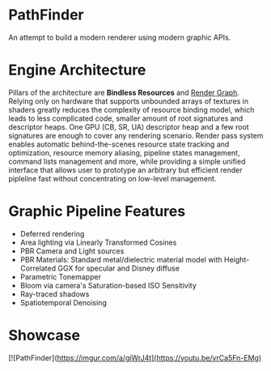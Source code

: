 # PathFinder
An attempt to build a modern renderer using modern graphic APIs.

# Engine Architecture
Pillars of the architecture are __Bindless Resources__ and [Render Graph](https://medium.com/@pavlo.muratov/organizing-gpu-work-with-directed-acyclic-graphs-f3fd5f2c2af3). 
Relying only on hardware that supports unbounded arrays of textures in shaders greatly reduces the complexity of resource binding model, which leads to less complicated code, smaller amount of root signatures and descriptor heaps. One GPU (CB, SR, UA) descriptor heap and a few root signatures are enough to cover any rendering scenario.
Render pass system enables automatic behind-the-scenes resource state tracking and optimization, resource memory aliasing, pipeline states management, command lists management and more, while providing a simple unified interface that allows user to prototype an arbitrary but efficient render pipleline fast without concentrating on low-level management.

# Graphic Pipeline Features
* Deferred rendering
* Area lighting via Linearly Transformed Cosines
* PBR Camera and Light sources
* PBR Materials: Standard metal/dielectric material model with Height-Correlated GGX for specular and Disney diffuse
* Parametric Tonemapper
* Bloom via camera's Saturation-based ISO Sensitivity
* Ray-traced shadows
* Spatiotemporal Denoising

# Showcase
[![PathFinder](https://imgur.com/a/giWrJ4t](https://youtu.be/vrCa5Fn-EMg)

